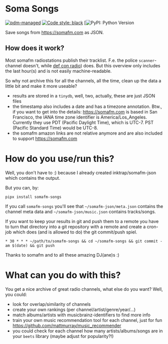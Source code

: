 # Soma Songs

[![pdm-managed](https://img.shields.io/badge/pdm-managed-blueviolet)](https://pdm.fming.dev)
[![Code style: black](https://img.shields.io/badge/code%20style-black-000000.svg)](https://github.com/psf/black)
[![PyPI: Python Version](https://img.shields.io/pypi/pyversions/soma-songs)

Save songs from <https://somafm.com> as JSON.


## How does it work?

Most somafm radiostations publish their tracklist. F.e. the police `scanner`-channel doesn't, while [def con radio](https://somafm.com/defcon/songhistory.html)) does. But this overview only includes the last hour(s) and is not easily machine-readable.

So why not archive this for all the channels, all the time, clean up the data a little bit and make it more useable?

- results are stored in a `tinydb`, well, two, actually, these are just JSON files
- the timestamp also includes a date and has a timezone annotation. Btw., if you want to get into the details: <https://somafm.com> is based in San Francisco, the IANA time zone identifier is America/Los_Angeles. Currently they use PDT (Pacific Daylight Time), which is UTC-7. PST (Pacific Standard Time) would be UTC-8.
- the somafm amazon links are not relative anymore and are also included to support <https://somafm.com>


# How do you use/run this?

Well, you don't have to :) because I already created inktrap/somafm-json which contains the output.

But you can, by:

```
pipx install somafm-songs
```

If you call `somafm-songs` you'll see that `~/somafm-json/meta.json` contains the channel meta data and `~/somafm-json/music.json` contains tracks/songs.

If you want to keep your results in git and push them to a remote you have to turn that directory into a git repository with a remote and create a cron-job which does (and is allowed to do) the git commit/push spiel.

```
* 30 * * * ~/path/to/somafm-songs && cd ~/somafm-songs && git commit -am $(date) && git push
```

Thanks to somafm and to all these amazing DJ(ane)s :)


# What can you do with this?

You get a nice archive of great radio channels, what else do you want? Well, you could:

- look for overlap/similarity of channels
- create your own rankings (per channel/artist/genre/year/…)
- match albums/artists with musicbrainz-identifiers to find more info
- train your own music recommendation tool for each channel, just for fun <https://github.com/mattmurray/music_recommender>
- you could check for each channel how many artists/albums/songs are in your `beets` library (maybe adjust for popularity?!)
